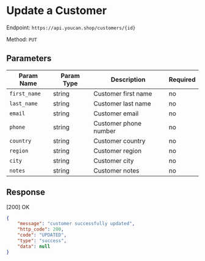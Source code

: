 # Update a Customer

Endpoint: `https://api.youcan.shop/customers/{id}`

Method: `PUT`

<a name="parameters"></a>

## Parameters

| Param Name     | Param Type | Description                 | Required |
| -------------- | ---------- | ----------------------------| -------- |
| `first_name`   | string     | Customer first name         | no       |
| `last_name`    | string     | Customer last name          | no       |
| `email`        | string     | Customer email              | no       |
| `phone`        | string     | Customer phone number       | no       |
| `country`      | string     | Customer country            | no       |
| `region`       | string     | Customer region             | no       |
| `city`         | string     | Customer city               | no       |
| `notes`        | string     | Customer notes              | no       |

<a name="response"></a>

## Response

[200] OK

```json
{
    "message": "customer successfully updated",
    "http_code": 200,
    "code": "UPDATED",
    "type": "success",
    "data": null
}
```
